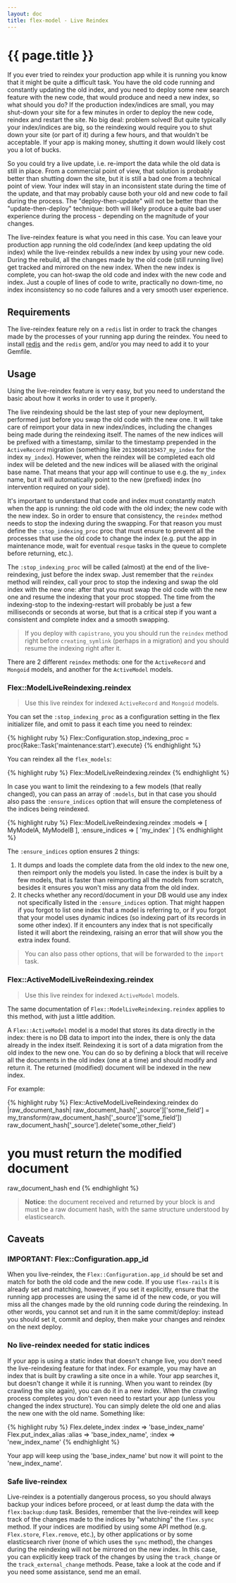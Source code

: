 ```yaml
---
layout: doc
title: flex-model - Live Reindex
---
```


# {{ page.title }}

If you ever tried to reindex your production app while it is running you know that it might be quite a difficult task. You have the old code running and constantly updating the old index, and you need to deploy some new search feature with the new code, that would produce and need a new index, so what should you do? If the production index/indices are small, you may shut-down your site for a few minutes in order to deploy the new code, reindex and restart the site. No big deal: problem solved! But quite typically your index/indices are big, so the reindexing would require you to shut down your site (or part of it) during a few hours, and that wouldn't be acceptable. If your app is making money, shutting it down would likely cost you a lot of bucks.

So you could try a live update, i.e. re-import the data while the old data is still in place. From a commercial point of view, that solution is probably better than shutting down the site, but it is still a bad one from a technical point of view. Your index will stay in an inconsistent state during the time of the update, and that may probably cause both your old and new code to fail during the process. The "deploy-then-update" will not be better than the "update-then-deploy" technique: both will likely produce a quite bad user experience during the process - depending on the magnitude of your changes.

The live-reindex feature is what you need in this case. You can leave your production app running the old code/index (and keep updating the old index) while the live-reindex rebuilds a new index by using your new code. During the rebuild, all the changes made by the old code (still running live) get tracked and mirrored on the new index. When the new index is complete, you can hot-swap the old code and index with the new code and index. Just a couple of lines of code to write, practically no down-time, no index inconsistency so no code failures and a very smooth user experience.

## Requirements

The live-reindex feature rely on a `redis` list in order to track the changes made by the processes of your running app during the reindex. You need to install [redis](http://www.redis.io/download) and the `redis` gem, and/or you may need to add it to your Gemfile.

## Usage

Using the live-reindex feature is very easy, but you need to understand the basic about how it works in order to use it properly.

The live reindexing should be the last step of your new deployment, performed just before you swap the old code with the new one. It will take care of reimport your data in new index/indices, including the changes being made during the reindexing itself. The names of the new indices will be prefixed with a timestamp, similar to the timestamp prepended in the `ActiveRecord` migration (something like `20130608103457_my_index` for the index `my_index`). However, when the reindex will be completed each old index will be deleted and the new indices will be aliased with the original base name. That means that your app will continue to use e.g. the `my_index` name, but it will automatically point to the new (prefixed) index (no intervention required on your side).

It's important to understand that code and index must constantly match when the app is running: the old code with the old index; the new code with the new index.
So in order to ensure that consistency, the `reindex` method needs to stop the indexing during the swapping. For that reason you must define the `:stop_indexing_proc` proc that must ensure to prevent all the processes that use the old code to change the index (e.g. put the app in maintenance mode, wait for eventual `resque` tasks in the queue to complete before returning, etc.).

The `:stop_indexing_proc` will be called (almost) at the end of the live-reindexing, just before the index swap. Just remember that the `reindex` method will reindex, call your proc to stop the indexing and swap the old index with the new one: after that you must swap the old code with the new one and resume the indexing that your proc stopped. The time from the indexing-stop to the indexing-restart will probably be just a few milliseconds or seconds at worse, but that is a critical step if you want a consistent and complete index and a smooth swapping.

> If you deploy with `capistrano`, you you should run the `reindex` method right before `creating_symlink` (perhaps in a migration) and you should resume the indexing right after it.

There are 2 different `reindex` methods: one for the `ActiveRecord` and `Mongoid` models, and another for the `ActiveModel` models.

### Flex::ModelLiveReindexing.reindex

> Use this live reindex for indexed `ActiveRecord` and `Mongoid` models.

You can set the `:stop_indexing_proc` as a configuration setting in the flex initializer file, and omit to pass it each time you need to reindex:

{% highlight ruby %}
Flex::Configuration.stop_indexing_proc = proc{Rake::Task('maintenance:start').execute}
{% endhighlight %}

You can reindex all the `flex_models`:

{% highlight ruby %}
Flex::ModelLiveReindexing.reindex
{% endhighlight %}

In case you want to limit the reindexing to a few models (that really changed), you can pass an array of `:models`, but in that case you should also pass the `:ensure_indices` option that will ensure the completeness of the indices being reindexed.

{% highlight ruby %}
Flex::ModelLiveReindexing.reindex :models         => [ MyModelA, MyModelB ],
                                  :ensure_indices => [ 'my_index' ]
{% endhighlight %}

The `:ensure_indices` option ensures 2 things:

1. It dumps and loads the complete data from the old index to the new one, then reimport only the models you listed. In case the index is built by a few models, that is faster than reimporting all the models from scratch, besides it ensures you won't miss any data from the old index.
2. It checks whether any record/document in your DB would use any index not specifically listed in the `:ensure_indices` option. That might happen if you forgot to list one index that a model is referring to, or if you forgot that your model uses dynamic indices (so indexing part of its records in some other index). If it encounters any index that is not specifically listed it will abort the reindexing, raising an error that will show you the extra index found.

> You can also pass other options, that will be forwarded to the `import` task.

### Flex::ActiveModelLiveReindexing.reindex

> Use this live reindex for indexed `ActiveModel` models.

The same documentation of `Flex::ModelLiveReindexing.reindex` applies to this method, with just a little addition.

A `Flex::ActiveModel` model is a model that stores its data directly in the index: there is no DB data to import into the index, there is only the data already in the index itself. Reindexing it is sort of a data migration from the old index to the new one. You can do so by defining a block that will receive all the documents in the old index (one at a time) and should modify and return it. The returned (modified) document will be indexed in the new index.

For example:

{% highlight ruby %}
Flex::ActiveModelLiveReindexing.reindex do |raw_document_hash|
  raw_document_hash['_source']['some_field'] = my_transform(raw_document_hash['_source']['some_field'])
  raw_document_hash['_source'].delete('some_other_field')
  # you must return the modified document
  raw_document_hash
end
{% endhighlight %}

> __Notice__: the document received and returned by your block is and must be a raw document hash, with the same structure understood by elasticsearch.

## Caveats

### IMPORTANT: Flex::Configuration.app_id

When you live-reindex, the `Flex::Configuration.app_id` should be set and match for both the old code and the new code. If you use `flex-rails` it is already set and matching, however, if you set it explicitly, ensure that the running app processes are using the same id of the new code, or you will miss all the changes made by the old running code during the reindexing. In other words, you cannot set and run it in the same commit/deploy: instead you should set it, commit and deploy, then make your changes and reindex on the next deploy.

### No live-reindex needed for static indices

If your app is using a static index that doesn't change live, you don't need the live-reindexing feature for that index. For example, you may have an index that is built by crawling a site once in a while. Your app searches it, but doesn't change it while it is running. When you want to reindex (by crawling the site again), you can do it in a new index. When the crawling process completes you don't even need to restart your app (unless you changed the index structure). You can simply delete the old one and alias the new one with the old name. Something like:

{% highlight ruby %}
Flex.delete_index :index => 'base_index_name'
Flex.put_index_alias :alias => 'base_index_name',
                     :index => 'new_index_name'
{% endhighlight %}

Your app will keep using the 'base_index_name' but now it will point to the 'new_index_name'.

### Safe live-reindex

Live-reindex is a potentially dangerous process, so you should always backup your indices before proceed, or at least dump the data with the `flex:backup:dump` task. Besides, remember that the live-reindex will keep track of the changes made to the indices by "whatching" the `flex.sync` method. If your indices are modified by using some API method (e.g. `Flex.store`, `Flex.remove`, etc.), by other applications or by some elasticsearch river (none of which uses the `sync` method), the changes during the reindexing will not be mirrored on the new index. In this case, you can explicitly keep track of the changes by using the `track_change` or the `track_external_change` methods. Pease, take a look at the code and if you need some assistance, send me an email.
